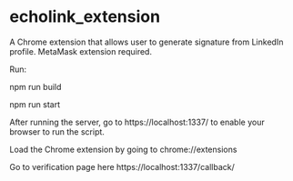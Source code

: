 # echolink_extension
A Chrome extension that allows user to generate signature from LinkedIn profile. MetaMask extension required.  

Run:

npm run build

npm run start

After running the server, go to https://localhost:1337/ to enable your browser to run the script.

Load the Chrome extension by going to chrome://extensions

Go to verification page here https://localhost:1337/callback/

